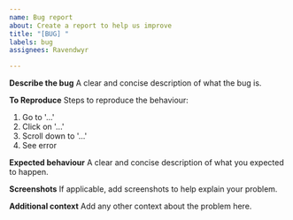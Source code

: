 ```yaml
---
name: Bug report
about: Create a report to help us improve
title: "[BUG] "
labels: bug
assignees: Ravendwyr

---
```


**Describe the bug**
A clear and concise description of what the bug is.

**To Reproduce**
Steps to reproduce the behaviour:
1. Go to '...'
2. Click on '...'
3. Scroll down to '...'
4. See error

**Expected behaviour**
A clear and concise description of what you expected to happen.

**Screenshots**
If applicable, add screenshots to help explain your problem.

**Additional context**
Add any other context about the problem here.
